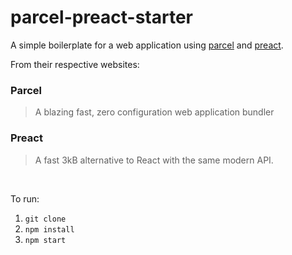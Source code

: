# parcel-preact-starter

A simple boilerplate for a web application using [parcel][parcel-home] and [preact][preact-home].

From their respective websites:

### Parcel 
  > A blazing fast, zero configuration web application bundler

### Preact
  > A fast 3kB alternative to React with the same modern API.


<br>

To run:
1. `git clone`
1. `npm install`
1. `npm start`



[parcel-home]: https://parceljs.org/
[preact-home]: https://preactjs.com/
